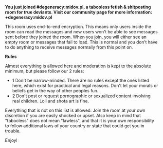 **You just joined #degeneracy:midov.pl, a tabooless fetish & shitposting room for true deviants. Visit our community page for more information: +degeneracy:midov.pl**

This room uses end-to-end encryption. This means only users inside the room can read the messages and new users won't be able to see messages sent before they joined the room. When you join, you will either see an empty room or messages that fail to load. This is normal and you don't have to do anything to receive messages normally from this point on.

**Rules**

Almost everything is allowed here and moderation is kept to the absolute minimum, but please follow our 2 rules:

- 1 Don't be narrow-minded. There are no rules except the ones listed here, which exist for practical and legal reasons. Don't let your morals or beliefs get in the way of other peoples fun.
- 2 Don't post or request pornographic or sexualized content involving real children. Loli and shota art is fine.

Everything that is not on this list is allowed. Join the room at your own discretion if you are easily shocked or upset. Also keep in mind that "tabooless" does not mean "lawless", and that it is your own responsibility to follow additional laws of your country or state that could get you in trouble.

Enjoy!